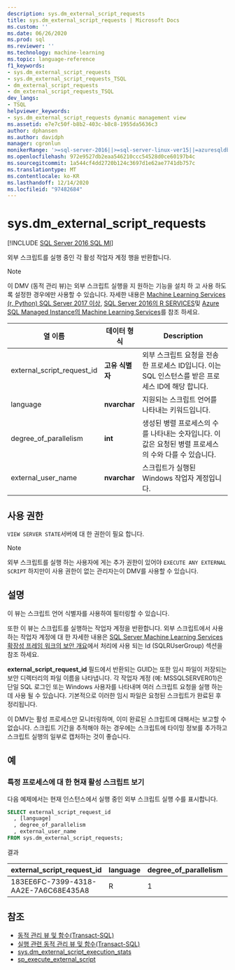 ```yaml
---
description: sys.dm_external_script_requests
title: sys.dm_external_script_requests | Microsoft Docs
ms.custom: ''
ms.date: 06/26/2020
ms.prod: sql
ms.reviewer: ''
ms.technology: machine-learning
ms.topic: language-reference
f1_keywords:
- sys.dm_external_script_requests
- sys.dm_external_script_requests_TSQL
- dm_external_script_requests
- dm_external_script_requests_TSQL
dev_langs:
- TSQL
helpviewer_keywords:
- sys.dm_external_script_requests dynamic management view
ms.assetid: e7e7c50f-b8b2-403c-b8c8-1955da5636c3
author: dphansen
ms.author: davidph
manager: cgronlun
monikerRange: '>=sql-server-2016||>=sql-server-linux-ver15||=azuresqldb-mi-current'
ms.openlocfilehash: 972e9527db2eaa546210ccc54528d0ce60197b4c
ms.sourcegitcommit: 1a544cf4dd2720b124c3697d1e62ae7741db757c
ms.translationtype: MT
ms.contentlocale: ko-KR
ms.lasthandoff: 12/14/2020
ms.locfileid: "97482684"
---
```

# <a name="sysdm_external_script_requests"></a>sys.dm_external_script_requests
[!INCLUDE [SQL Server 2016 SQL MI](../../includes/applies-to-version/sqlserver2016-asdbmi.md)]

외부 스크립트를 실행 중인 각 활성 작업자 계정 행을 반환합니다.
  
> [!NOTE]
> 이 DMV (동적 관리 뷰)는 외부 스크립트 실행을 지 원하는 기능을 설치 하 고 사용 하도록 설정한 경우에만 사용할 수 있습니다. 자세한 내용은 [Machine Learning Services (r, Python) SQL Server 2017 이상](../../machine-learning/sql-server-machine-learning-services.md), [SQL Server 2016의 R SERVICES](../../machine-learning/r/sql-server-r-services.md)및 [Azure SQL Managed Instance의 Machine Learning Services](/azure/azure-sql/managed-instance/machine-learning-services-overview)를 참조 하세요.  
  
|열 이름|데이터 형식|Description|  
|-----------------|---------------|-----------------|  
|external_script_request_id|**고유 식별자**|외부 스크립트 요청을 전송한 프로세스 ID입니다. 이는 SQL 인스턴스를 받은 프로세스 ID에 해당 합니다.|  
|language|**nvarchar**|지원되는 스크립트 언어를 나타내는 키워드입니다. |  
|degree_of_parallelism|**int**|생성된 병렬 프로세스의 수를 나타내는 숫자입니다. 이 값은 요청된 병렬 프로세스의 수와 다를 수 있습니다.|  
|external_user_name|**nvarchar**|스크립트가 실행된 Windows 작업자 계정입니다.|  
  
## <a name="permissions"></a>사용 권한

 `VIEW SERVER STATE`서버에 대 한 권한이 필요 합니다.  
  
> [!NOTE]
> 외부 스크립트를 실행 하는 사용자에 게는 추가 권한이 있어야 `EXECUTE ANY EXTERNAL SCRIPT` 하지만이 사용 권한이 없는 관리자는이 DMV를 사용할 수 있습니다. 
  
## <a name="remarks"></a>설명  

이 뷰는 스크립트 언어 식별자를 사용하여 필터링할 수 있습니다.

또한 이 뷰는 스크립트를 실행하는 작업자 계정을 반환합니다. 외부 스크립트에서 사용 하는 작업자 계정에 대 한 자세한 내용은 [SQL Server Machine Learning Services 확장성 프레임 워크의 보안 개요](../../machine-learning/concepts/security.md#sqlrusergroup)에서 처리에 사용 되는 Id (SQLRUserGroup) 섹션을 참조 하세요.

**external_script_request_id** 필드에서 반환되는 GUID는 또한 임시 파일이 저장되는 보안 디렉터리의 파일 이름을 나타냅니다. 각 작업자 계정 (예: MSSQLSERVER01)은 단일 SQL 로그인 또는 Windows 사용자를 나타내며 여러 스크립트 요청을 실행 하는 데 사용 될 수 있습니다. 기본적으로 이러한 임시 파일은 요청된 스크립트가 완료된 후 정리됩니다.

이 DMV는 활성 프로세스만 모니터링하며, 이미 완료된 스크립트에 대해서는 보고할 수 없습니다. 스크립트 기간을 추적해야 하는 경우에는 스크립트에 타이밍 정보를 추가하고 스크립트 실행의 일부로 캡처하는 것이 좋습니다.

## <a name="examples"></a>예  
  
### <a name="viewing-the-currently-active-scripts-for-a-particular-process"></a>특정 프로세스에 대 한 현재 활성 스크립트 보기

 다음 예제에서는 현재 인스턴스에서 실행 중인 외부 스크립트 실행 수를 표시합니다.  
  
```sql
SELECT external_script_request_id
  , [language]
  , degree_of_parallelism
  , external_user_name
FROM sys.dm_external_script_requests;
```  

결과  

external_script_request_id  |language  |degree_of_parallelism  |external_user_name  
---------|---------|---------|---------
183EE6FC-7399-4318-AA2E-7A6C68E435A8     |     R    |      1   |  MSSQLSERVER01

## <a name="see-also"></a>참조

+ [동적 관리 뷰 및 함수&#40;Transact-SQL&#41;](~/relational-databases/system-dynamic-management-views/system-dynamic-management-views.md)
+ [실행 관련 동적 관리 뷰 및 함수&#40;Transact-SQL&#41;](../../relational-databases/system-dynamic-management-views/execution-related-dynamic-management-views-and-functions-transact-sql.md)  
+ [sys.dm_external_script_execution_stats](../../relational-databases/system-dynamic-management-views/sys-dm-external-script-execution-stats.md)
+ [sp_execute_external_script](../../relational-databases/system-stored-procedures/sp-execute-external-script-transact-sql.md)  
